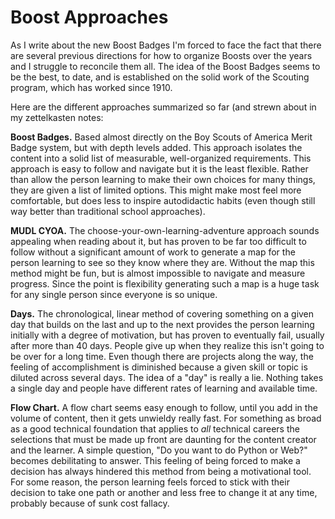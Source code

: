 # Boost Approaches

As I write about the new Boost Badges I'm forced to face the fact that
there are several previous directions for how to organize Boosts over
the years and I struggle to reconcile them all. The idea of the Boost
Badges seems to be the best, to date, and is established on the solid
work of the Scouting program, which has worked since 1910.

Here are the different approaches summarized so far (and strewn about in
my zettelkasten notes:

**Boost Badges.** Based almost directly on the Boy Scouts of America
Merit Badge system, but with depth levels added. This approach isolates
the content into a solid list of measurable, well-organized
requirements. This approach is easy to follow and navigate but it is the
least flexible. Rather than allow the person learning to make their own
choices for many things, they are given a list of limited options. This
might make most feel more comfortable, but does less to inspire
autodidactic habits (even though still way better than traditional
school approaches).

**MUDL CYOA.** The choose-your-own-learning-adventure approach sounds
appealing when reading about it, but has proven to be far too difficult
to follow without a significant amount of work to generate a
map for the person learning to see so they know where they are. Without
the map this method might be fun, but is almost impossible to navigate
and measure progress. Since the point is flexibility generating such a
map is a huge task for any single person since everyone is so unique.

**Days.** The chronological, linear method of covering something on a
given day that builds on the last and up to the next provides the person
learning initially with a degree of motivation, but has proven to
eventually fail, usually after more than 40 days. People give up when
they realize this isn't going to be over for a long time. Even though
there are projects along the way, the feeling of accomplishment is
diminished because a given skill or topic is diluted across several
days. The idea of a "day" is really a lie. Nothing takes a single day
and people have different rates of learning and available time.

**Flow Chart.** A flow chart seems easy enough to follow, until you add
in the volume of content, then it gets unwieldy really fast. For
something as broad as a good technical foundation that applies to *all*
technical careers the selections that must be made up front are daunting
for the content creator and the learner. A simple question, "Do you want
to do Python or Web?" becomes debilitating to answer. This feeling of
being forced to make a decision has always hindered this method from
being a motivational tool. For some reason, the person learning feels
forced to stick with their decision to take one path or another and less
free to change it at any time, probably because of sunk cost fallacy.

